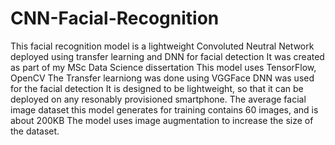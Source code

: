 # CNN-Facial-Recognition
This facial recognition model is a lightweight Convoluted Neutral Network deployed using transfer learning and DNN for facial detection
It was created as part of my MSc Data Science dissertation
This model uses TensorFlow, OpenCV
The Transfer learniong was done using VGGFace
DNN was used for the facial detection 
It is designed to be lightweight, so that it can be deployed on any resonably provisioned smartphone.
The average facial image dataset this model generates for training contains 60 images, and is about 200KB
The model uses image augmentation to increase the size of the dataset.
